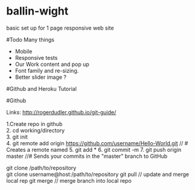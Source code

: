 ballin-wight
============

basic set up for 1 page responsive web site

#Todo
Many things
- Mobile 
- Responsive tests
- Our Work content and pop up
- Font family and re-sizing. 
- Better slider image ? 


#Github and Heroku Tutorial 

#Github

Links: http://rogerdudler.github.io/git-guide/

1.Create repo in github <br>
2. cd working/directory <br>
3. git init <br>
4. git remote add origin https://github.com/username/Hello-World.git // # Creates a remote named 
5. git add * 
6. git commit -m 
7. git push origin master //# Sends your commits in the "master" branch to GitHub

git clone /path/to/repository   
git clone username@host:/path/to/repository
git pull // update and merge local rep
git merge <branch> // merge branch into local repo 


